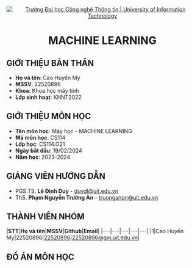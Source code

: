 <p align="center">
  <a href="https://www.uit.edu.vn/" title="Trường Đại học Công nghệ Thông tin" style="border: 5;">
    <img src="https://i.imgur.com/WmMnSRt.png" alt="Trường Đại học Công nghệ Thông tin | University of Information Technology">
  </a>
</p>

<!-- Title -->
<h1 align="center"><b>MACHINE LEARNING</b></h1>


## GIỚI THIỆU BẢN THÂN
<a name="gioithieubanthan"></a>
* **Họ và tên**: Cao Huyền My
* **MSSV**: 22520896
* **Khoa**: Khoa học máy tính
* **Lớp sinh hoạt**: KHNT2022

## GIỚI THIỆU MÔN HỌC
<a name="gioithieumonhoc"></a>
* **Tên môn học**: Máy học - MACHINE LEARNING
* **Mã môn học**: CS114
* **Lớp học**: CS114.O21
* **Ngày bắt đầu**: 19/02/2024
* **Năm học**: 2023-2024

## GIẢNG VIÊN HƯỚNG DẪN
<a name="giangvien"></a>
* PGS.TS. **Lê Đình Duy** - duydl@uit.edu.vn
* ThS. **Phạm Nguyễn Trường An** - truonganpn@uit.edu.vn

## THÀNH VIÊN NHÓM
<a name="thanhvien"></a>
|**STT**|**Họ và tên**|**MSSV**|**Github**|**Email**|
|---|---|---|---|---|
|1|Cao Huyền My|22520896|[22520896](https://github.com/22520896)|22520896@gm.uit.edu.vn|
## ĐỒ ÁN MÔN HỌC
<a name="doan"></a>
